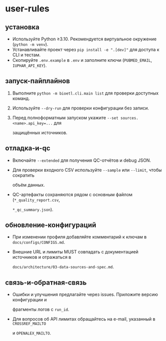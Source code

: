 # user-rules

## установка

- Используйте Python ≥3.10. Рекомендуется виртуальное окружение (`python -m venv`).
- Устанавливайте проект через `pip install -e ".[dev]"` для доступа к CLI и тестам.
- Скопируйте `.env.example` в `.env` и заполните ключи (`PUBMED_EMAIL`, `IUPHAR_API_KEY`).

## запуск-пайплайнов

1. Выполните `python -m bioetl.cli.main list` для проверки доступных команд.
2. Используйте `--dry-run` для проверки конфигурации без записи.
3. Перед полноформатным запуском укажите `--set sources.<name>.api_key=...` для

   защищённых источников.

## отладка-и-qc

- Включайте `--extended` для получения QC-отчётов и debug JSON.
- Для проверки входного CSV используйте `--sample` или `--limit`, чтобы сократить

  объём данных.

- QC-артефакты сохраняются рядом с основным файлом (`*_quality_report.csv`,

  `*_qc_summary.json`).

## обновление-конфигураций

- При изменении профиля добавляйте комментарий к ключам в `docs/configs/CONFIGS.md`.
- Внешние URL и лимиты MUST совпадать с документацией источников и отражаться в

  `docs/architecture/03-data-sources-and-spec.md`.

## связь-и-обратная-связь

- Ошибки и улучшения предлагайте через issues. Приложите версию конфигурации и

  фрагменты логов с `run_id`.

- Для вопросов об API лимитах обращайтесь на e-mail, указанный в `CROSSREF_MAILTO`

  и `OPENALEX_MAILTO`.
